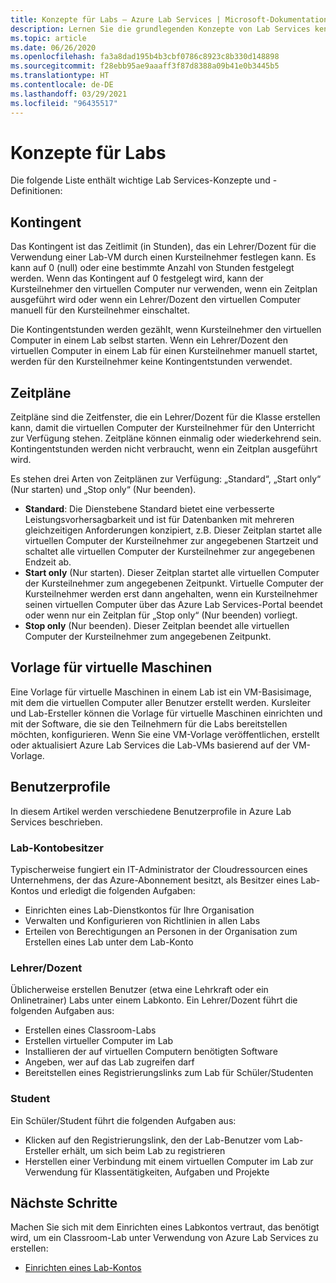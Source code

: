 ```yaml
---
title: Konzepte für Labs – Azure Lab Services | Microsoft-Dokumentation
description: Lernen Sie die grundlegenden Konzepte von Lab Services kennen, und erfahren Sie, wie der Dienst das Erstellen und Verwalten von Labs vereinfacht.
ms.topic: article
ms.date: 06/26/2020
ms.openlocfilehash: fa3a8dad195b4b3cbf0786c8923c8b330d148898
ms.sourcegitcommit: f28ebb95ae9aaaff3f87d8388a09b41e0b3445b5
ms.translationtype: HT
ms.contentlocale: de-DE
ms.lasthandoff: 03/29/2021
ms.locfileid: "96435517"
---
```

# <a name="labs-concepts"></a>Konzepte für Labs

Die folgende Liste enthält wichtige Lab Services-Konzepte und -Definitionen:

## <a name="quota"></a>Kontingent

Das Kontingent ist das Zeitlimit (in Stunden), das ein Lehrer/Dozent für die Verwendung einer Lab-VM durch einen Kursteilnehmer festlegen kann. Es kann auf 0 (null) oder eine bestimmte Anzahl von Stunden festgelegt werden. Wenn das Kontingent auf 0 festgelegt wird, kann der Kursteilnehmer den virtuellen Computer nur verwenden, wenn ein Zeitplan ausgeführt wird oder wenn ein Lehrer/Dozent den virtuellen Computer manuell für den Kursteilnehmer einschaltet.  

Die Kontingentstunden werden gezählt, wenn Kursteilnehmer den virtuellen Computer in einem Lab selbst starten.  Wenn ein Lehrer/Dozent den virtuellen Computer in einem Lab für einen Kursteilnehmer manuell startet, werden für den Kursteilnehmer keine Kontingentstunden verwendet.

## <a name="schedules"></a>Zeitpläne

Zeitpläne sind die Zeitfenster, die ein Lehrer/Dozent für die Klasse erstellen kann, damit die virtuellen Computer der Kursteilnehmer für den Unterricht zur Verfügung stehen.  Zeitpläne können einmalig oder wiederkehrend sein.  Kontingentstunden werden nicht verbraucht, wenn ein Zeitplan ausgeführt wird.

Es stehen drei Arten von Zeitplänen zur Verfügung: „Standard“, „Start only“ (Nur starten) und „Stop only“ (Nur beenden).

- **Standard**: Die Dienstebene Standard bietet eine verbesserte Leistungsvorhersagbarkeit und ist für Datenbanken mit mehreren gleichzeitigen Anforderungen konzipiert, z.B.  Dieser Zeitplan startet alle virtuellen Computer der Kursteilnehmer zur angegebenen Startzeit und schaltet alle virtuellen Computer der Kursteilnehmer zur angegebenen Endzeit ab.
- **Start only** (Nur starten).   Dieser Zeitplan startet alle virtuellen Computer der Kursteilnehmer zum angegebenen Zeitpunkt.  Virtuelle Computer der Kursteilnehmer werden erst dann angehalten, wenn ein Kursteilnehmer seinen virtuellen Computer über das Azure Lab Services-Portal beendet oder wenn nur ein Zeitplan für „Stop only“ (Nur beenden) vorliegt.
- **Stop only** (Nur beenden).  Dieser Zeitplan beendet alle virtuellen Computer der Kursteilnehmer zum angegebenen Zeitpunkt.  

## <a name="template-virtual-machine"></a>Vorlage für virtuelle Maschinen

Eine Vorlage für virtuelle Maschinen in einem Lab ist ein VM-Basisimage, mit dem die virtuellen Computer aller Benutzer erstellt werden. Kursleiter und Lab-Ersteller können die Vorlage für virtuelle Maschinen einrichten und mit der Software, die sie den Teilnehmern für die Labs bereitstellen möchten, konfigurieren. Wenn Sie eine VM-Vorlage veröffentlichen, erstellt oder aktualisiert Azure Lab Services die Lab-VMs basierend auf der VM-Vorlage.

## <a name="user-profiles"></a>Benutzerprofile

In diesem Artikel werden verschiedene Benutzerprofile in Azure Lab Services beschrieben.

### <a name="lab-account-owner"></a>Lab-Kontobesitzer

Typischerweise fungiert ein IT-Administrator der Cloudressourcen eines Unternehmens, der das Azure-Abonnement besitzt, als Besitzer eines Lab-Kontos und erledigt die folgenden Aufgaben:

- Einrichten eines Lab-Dienstkontos für Ihre Organisation
- Verwalten und Konfigurieren von Richtlinien in allen Labs
- Erteilen von Berechtigungen an Personen in der Organisation zum Erstellen eines Lab unter dem Lab-Konto

### <a name="educator"></a>Lehrer/Dozent

Üblicherweise erstellen Benutzer (etwa eine Lehrkraft oder ein Onlinetrainer) Labs unter einem Labkonto. Ein Lehrer/Dozent führt die folgenden Aufgaben aus:

- Erstellen eines Classroom-Labs
- Erstellen virtueller Computer im Lab
- Installieren der auf virtuellen Computern benötigten Software
- Angeben, wer auf das Lab zugreifen darf
- Bereitstellen eines Registrierungslinks zum Lab für Schüler/Studenten

### <a name="student"></a>Student

Ein Schüler/Student führt die folgenden Aufgaben aus:

- Klicken auf den Registrierungslink, den der Lab-Benutzer vom Lab-Ersteller erhält, um sich beim Lab zu registrieren
- Herstellen einer Verbindung mit einem virtuellen Computer im Lab zur Verwendung für Klassentätigkeiten, Aufgaben und Projekte

## <a name="next-steps"></a>Nächste Schritte

Machen Sie sich mit dem Einrichten eines Labkontos vertraut, das benötigt wird, um ein Classroom-Lab unter Verwendung von Azure Lab Services zu erstellen:

- [Einrichten eines Lab-Kontos](tutorial-setup-lab-account.md)
